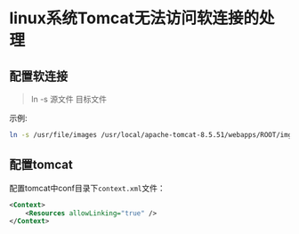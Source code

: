 # linux系统Tomcat无法访问软连接的处理

## 配置软连接

> ln -s 源文件 目标文件

示例:

```bash
ln -s /usr/file/images /usr/local/apache-tomcat-8.5.51/webapps/ROOT/imgs
```

## 配置tomcat

配置tomcat中conf目录下`context.xml`文件：

```xml
<Context>
    <Resources allowLinking="true" />
</Context>
```

